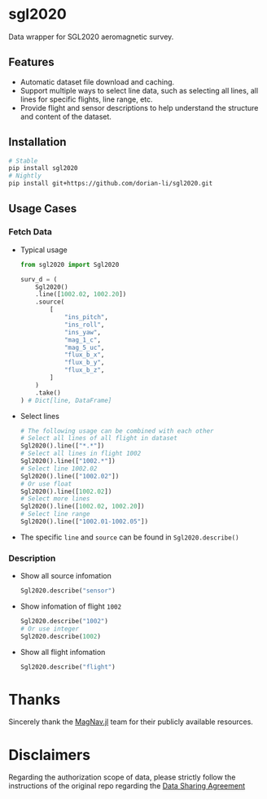 # sgl2020

Data wrapper for SGL2020 aeromagnetic survey.

## Features

- Automatic dataset file download and caching.
- Support multiple ways to select line data, such as selecting all lines, all lines for specific flights, line range, etc.
- Provide flight and sensor descriptions to help understand the structure and content of the dataset.

## Installation

```bash
# Stable
pip install sgl2020
# Nightly
pip install git+https://github.com/dorian-li/sgl2020.git
```

## Usage Cases

### Fetch Data

- Typical usage

  ```python
  from sgl2020 import Sgl2020

  surv_d = (
      Sgl2020()
      .line([1002.02, 1002.20])
      .source(
          [
              "ins_pitch",
              "ins_roll",
              "ins_yaw",
              "mag_1_c",
              "mag_5_uc",
              "flux_b_x",
              "flux_b_y",
              "flux_b_z",
          ]
      )
      .take()
  ) # Dict[line, DataFrame]
  ```

- Select lines

  ```python
  # The following usage can be combined with each other
  # Select all lines of all flight in dataset
  Sgl2020().line(["*.*"])
  # Select all lines in flight 1002
  Sgl2020().line(["1002.*"])
  # Select line 1002.02
  Sgl2020().line(["1002.02"])
  # Or use float
  Sgl2020().line([1002.02])
  # Select more lines
  Sgl2020().line([1002.02, 1002.20])
  # Select line range
  Sgl2020().line(["1002.01-1002.05"])
  ```

- The specific `line` and `source` can be found in `Sgl2020.describe()`

### Description

- Show all source infomation
  ```python
  Sgl2020.describe("sensor")
  ```
- Show infomation of flight `1002`
  ```python
  Sgl2020.describe("1002")
  # Or use integer
  Sgl2020.describe(1002)
  ```
- Show all flight infomation
  ```python
  Sgl2020.describe("flight")
  ```

# Thanks

Sincerely thank the [MagNav.jl](https://github.com/MIT-AI-Accelerator/MagNav.jl) team for their publicly available resources.

# Disclaimers

Regarding the authorization scope of data, please strictly follow the instructions of the original repo regarding the [Data Sharing Agreement](https://github.com/MIT-AI-Accelerator/MagNav.jl/blob/master/readmes/DATA_SHARING_AGREEMENT.md)
